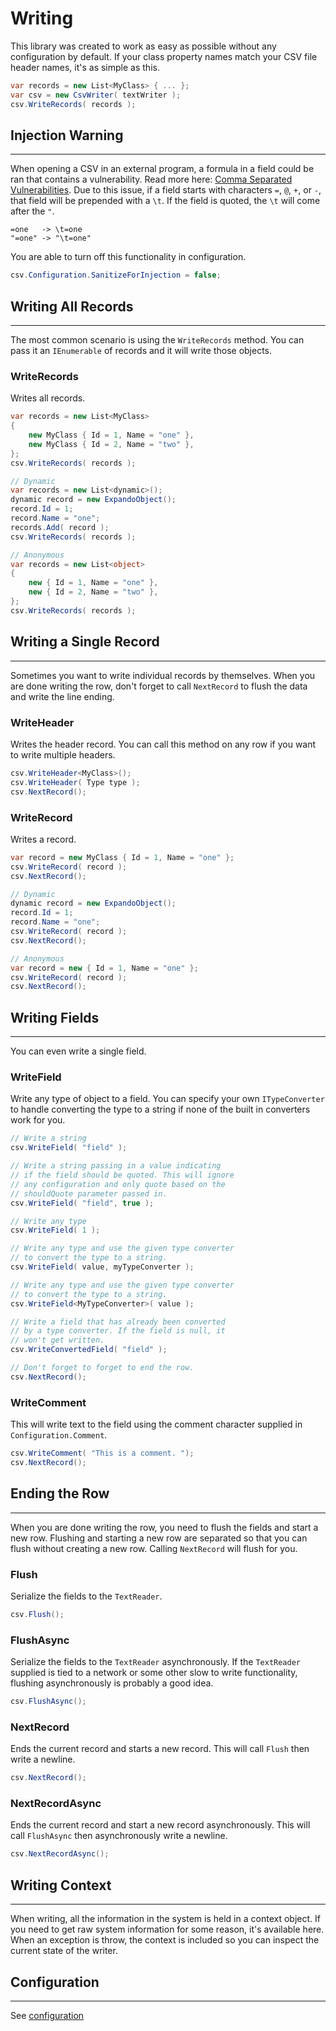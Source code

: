 # Writing

This library was created to work as easy as possible without any configuration by default. If your class property names match your CSV file header names, it's as simple as this.

```cs
var records = new List<MyClass> { ... };
var csv = new CsvWriter( textWriter );
csv.WriteRecords( records );
```

<h2 id="injection-warning" class="title is-2 has-text-danger">
	<span>Injection Warning</span>
</h2>

<hr/>

When opening a CSV in an external program, a formula in a field could be ran that contains a vulnerability. Read more here: [Comma Separated Vulnerabilities](https://www.contextis.com/blog/comma-separated-vulnerabilities). Due to this issue, if a field starts with characters `=`, `@`, `+`, or `-`, that field will be prepended with a `\t`. If the field is quoted, the `\t` will come after the `"`.

```
=one   -> \t=one
"=one" -> "\t=one"
```

You are able to turn off this functionality in configuration.

```cs
csv.Configuration.SanitizeForInjection = false;
```

## Writing All Records

<hr/>

The most common scenario is using the `WriteRecords` method. You can pass it an `IEnumerable` of records and it will write those objects.

### WriteRecords

Writes all records.

```cs
var records = new List<MyClass>
{
	new MyClass { Id = 1, Name = "one" },
	new MyClass { Id = 2, Name = "two" },
};
csv.WriteRecords( records );

// Dynamic
var records = new List<dynamic>();
dynamic record = new ExpandoObject();
record.Id = 1;
record.Name = "one";
records.Add( record );
csv.WriteRecords( records );

// Anonymous
var records = new List<object>
{
	new { Id = 1, Name = "one" },
	new { Id = 2, Name = "two" },
};
csv.WriteRecords( records );
```

## Writing a Single Record

<hr/>

Sometimes you want to write individual records by themselves. When you are done writing the row, don't forget to call `NextRecord` to flush the data and write the line ending.

### WriteHeader

Writes the header record. You can call this method on any row if you want to write multiple headers.

```cs
csv.WriteHeader<MyClass>();
csv.WriteHeader( Type type );
csv.NextRecord();
```

### WriteRecord

Writes a record.

```cs
var record = new MyClass { Id = 1, Name = "one" };
csv.WriteRecord( record );
csv.NextRecord();

// Dynamic
dynamic record = new ExpandoObject();
record.Id = 1;
record.Name = "one";
csv.WriteRecord( record );
csv.NextRecord();

// Anonymous
var record = new { Id = 1, Name = "one" };
csv.WriteRecord( record );
csv.NextRecord();
```

## Writing Fields

<hr/>

You can even write a single field.

### WriteField

Write any type of object to a field. You can specify your own `ITypeConverter` to handle converting the type to a string if none of the built in converters work for you.

```cs
// Write a string
csv.WriteField( "field" );

// Write a string passing in a value indicating
// if the field should be quoted. This will ignore
// any configuration and only quote based on the
// shouldQuote parameter passed in.
csv.WriteField( "field", true );

// Write any type
csv.WriteField( 1 );

// Write any type and use the given type converter
// to convert the type to a string.
csv.WriteField( value, myTypeConverter );

// Write any type and use the given type converter
// to convert the type to a string.
csv.WriteField<MyTypeConverter>( value );

// Write a field that has already been converted
// by a type converter. If the field is null, it
// won't get written.
csv.WriteConvertedField( "field" );

// Don't forget to forget to end the row.
csv.NextRecord();
```

### WriteComment

This will write text to the field using the comment character supplied in `Configuration.Comment`.

```cs
csv.WriteComment( "This is a comment. ");
csv.NextRecord();
```

## Ending the Row

<hr/>

When you are done writing the row, you need to flush the fields and start a new row. Flushing and starting a new row are separated so that you can flush without creating a new row. Calling `NextRecord` will flush for you.

### Flush

Serialize the fields to the `TextReader`.

```cs
csv.Flush();
```

### FlushAsync

Serialize the fields to the `TextReader` asynchronously. If the `TextReader` supplied is tied to a network or some other slow to write functionality, flushing asynchronously is probably a good idea.

```cs
csv.FlushAsync();
```

### NextRecord

Ends the current record and starts a new record. This will call `Flush` then write a newline.

```cs
csv.NextRecord();
```

### NextRecordAsync

Ends the current record and start a new record asynchronously. This will call `FlushAsync` then asynchronously write a newline.

```cs
csv.NextRecordAsync();
```

## Writing Context

<hr/>

When writing, all the information in the system is held in a context object. If you need to get raw system information for some reason, it's available here. When an exception is throw, the context is included so you can inspect the current state of the writer.

## Configuration

<hr/>

See <a href="/CsvHelper/configuration">configuration</a>

<br/>
